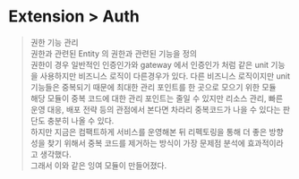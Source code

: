 # Extension > Auth
> 권한 기능 관리  
> 권한과 관련된 Entity 의 권한과 관련된 기능을 정의  
> 권한이 경우 일반적인 인증인가와 gateway 에서 인증인가 처럼 같은 unit 기능을 사용하지만 비즈니스 로직이 다른경우가 있다.
> 다른 비즈니스 로직이지만 unit 기능들은 중복되기 때문에 최대한 관리 포인트를 한 곳으로 모으기 위한 모듈  
> 해당 모듈이 중복 코드에 대한 관리 포인트는 줄일 수 있지만 리소스 관리, 빠른 운영 대응, 배포 전략 등의 관점에서 본다면 차라리 중복코드가 나을 수 있다는 판단도 충분히 나올 수 있다.  
> 하지만 지금은 컴팩트하게 서비스를 운영해본 뒤 리펙토링을 통해 더 좋은 방향성을 찾기 위해서 중복 코드를 제거하는 방식이 가장 문제점 분석에 효과적이라고 생각했다.  
> 그래서 이와 같은 잉여 모듈이 만들어졌다.